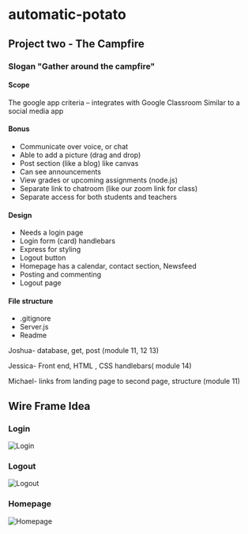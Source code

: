 # automatic-potato
## Project two - The Campfire

### Slogan "Gather around the campfire"

#### Scope
The google app criteria – integrates with Google Classroom
Similar to a social media app

#### Bonus
 - Communicate over voice, or chat
 - Able to add a picture (drag and drop)
 - Post section (like a blog) like canvas
 - Can see announcements
 - View grades or upcoming assignments (node.js)
 - Separate link to chatroom (like our zoom link for class)
 - Separate access for both students and teachers

#### Design
 - Needs a login page
 - Login form (card) handlebars
 - Express for styling
 - Logout button
 - Homepage has a calendar, contact section, Newsfeed
 - Posting and commenting
 - Logout page

#### File structure
 - .gitignore
 - Server.js
 - Readme


Joshua- database, get, post (module 11, 12 13)

Jessica- Front end, HTML , CSS handlebars( module 14)

Michael- links from landing page to second page, structure (module 11)


## Wire Frame Idea

### Login
![Login](https://user-images.githubusercontent.com/82549162/127951688-53e411ac-c5bb-436c-845d-504bf51ae408.png)

### Logout
![Logout](https://user-images.githubusercontent.com/82549162/127951716-1e61bc1b-8eef-439e-bd3d-57235c0fa323.png)

### Homepage
![Homepage](https://user-images.githubusercontent.com/82549162/128582839-02885744-b222-4aaa-abb4-c1cbb8bc637c.png)


